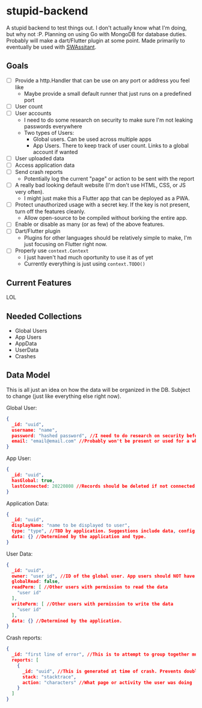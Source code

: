 # stupid-backend

A stupid backend to test things out. I don't actually know what I'm doing, but why not :P. Planning on using Go with MongoDB for database duties. Probably will make a dart/Flutter plugin at some point. Made primarily to eventually be used with [SWAssitant](https://github.com/CalebQ42/SWAssistant).

## Goals

- [ ] Provide a http.Handler that can be use on any port or address you feel like
  - Maybe provide a small default runner that just runs on a predefined port
- [ ] User count
- [ ] User accounts
  - I need to do some research on security to make sure I'm not leaking passwords everywhere
  - Two types of Users:
    - Global users. Can be used across multiple apps
    - App Users. There to keep track of user count. Links to a global account if wanted
- [ ] User uploaded data
- [ ] Access application data
- [ ] Send crash reports
  - Potentially log the current "page" or action to be sent with the report
- [ ] A really bad looking default website (I'm don't use HTML, CSS, or JS very often).
  - I might just make this a Flutter app that can be deployed as a PWA.
- [ ] Protect unauthorized usage with a secret key. If the key is not present, turn off the features cleanly.
  - Allow open-source to be compiled without borking the entire app.
- [ ] Enable or disable as many (or as few) of the above features.
- [ ] Dart/Flutter plugin
  - Plugins for other languages should be relatively simple to make, I'm just focusing on Flutter right now.
- [ ] Properly use `context.Context`
  - I just haven't had much oportunity to use it as of yet
  - Currently everything is just using `context.TODO()`

## Current Features

LOL

## Needed Collections

- Global Users
- App Users
- AppData
- UserData
- Crashes

## Data Model

This is all just an idea on how the data will be organized in the DB. Subject to change (just like everything else right now).

Global User:

```JSON
{
  _id: "uuid",
  username: "name",
  password: "hashed password", //I need to do research on security before I really set this part up...
  email: "email@email.com" //Probably won't be present or used for a while. Only present to be used in the future for account recovery.
}
```

App User:

```JSON
{
  _id: "uuid",
  hasGlobal: true,
  lastConnected: 20220808 //Records should be deleted if not connected after 30 days. User data should only be deleted if the global account is deleted.
}
```

Application Data:

```JSON
{
  _id: "uuid",
  displayName: "name to be displayed to user",
  type: "type", //TBD by application. Suggestions include data, config.
  data: {} //Determined by the application and type.
}
```

User Data:

```JSON
{
  _id: "uuid",
  owner: "user id", //ID of the global user. App users should NOT have info stored.
  globalRead: false,
  readPerm: [ //Other users with permission to read the data
    "user id"
  ],
  writePerm: [ //Other users with permission to write the data
    "user id"
  ],
  data: {} //Determined by the application.
}
```

Crash reports:

```JSON
{
  _id: "first line of error", //This is to attempt to group together multiple instances of the same error. Possible could become the _id. Possibly might need to be something different.
  reports: [
    {
      _id: "uuid", //This is generated at time of crash. Prevents double sending of crash reports (such as if the report needs to be sent on next app launch)
      stack: "stacktrace",
      action: "characters" //What page or activity the user was doing
    }
  ]
}
```
